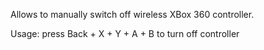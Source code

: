 Allows to manually switch off wireless XBox 360 controller.

Usage: press Back + X + Y + A + B to turn off controller
